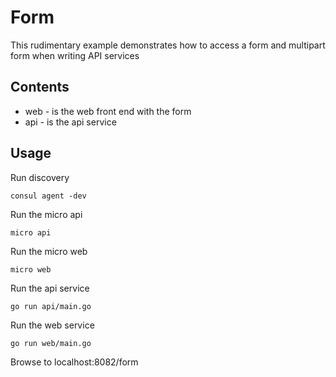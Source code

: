 # Form

This rudimentary example demonstrates how to access a form and multipart form when writing API services

## Contents

- web - is the web front end with the form
- api - is the api service

## Usage

Run discovery

```
consul agent -dev
```

Run the micro api

```
micro api
```

Run the micro web

```
micro web
```

Run the api service

``` 
go run api/main.go
```

Run the web service

```
go run web/main.go
```

Browse to localhost:8082/form
